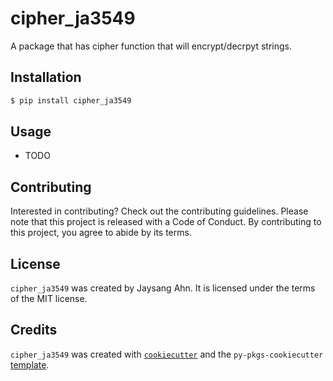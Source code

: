 # cipher_ja3549

A package that has cipher function that will encrypt/decrpyt strings.

## Installation

```bash
$ pip install cipher_ja3549
```

## Usage

- TODO

## Contributing

Interested in contributing? Check out the contributing guidelines. Please note that this project is released with a Code of Conduct. By contributing to this project, you agree to abide by its terms.

## License

`cipher_ja3549` was created by Jaysang Ahn. It is licensed under the terms of the MIT license.

## Credits

`cipher_ja3549` was created with [`cookiecutter`](https://cookiecutter.readthedocs.io/en/latest/) and the `py-pkgs-cookiecutter` [template](https://github.com/py-pkgs/py-pkgs-cookiecutter).
